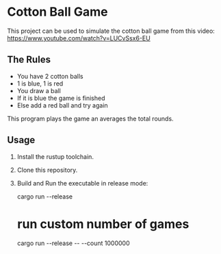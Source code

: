 # Cotton Ball Game

This project can be used to simulate the cotton ball game from this video:
https://www.youtube.com/watch?v=LUCvSsx6-EU

## The Rules

- You have 2 cotton balls 
- 1 is blue, 1 is red
- You draw a ball
- If it is blue the game is finished
- Else add a red ball and try again

This program plays the game an averages the total rounds.

## Usage

1. Install the rustup toolchain.
2. Clone this repository.
3. Build and Run the executable in release mode:

    cargo run --release

    # run custom number of games
    cargo run --release -- --count 1000000

